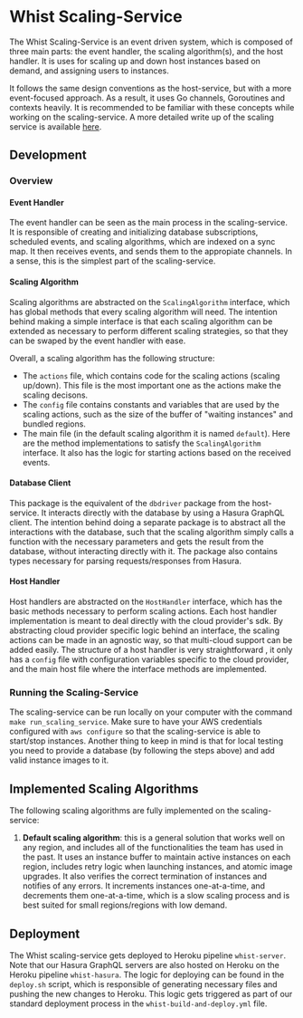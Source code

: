 # Whist Scaling-Service

The Whist Scaling-Service is an event driven system, which is composed of three main parts: the event handler, the scaling algorithm(s), and the host handler. It is uses for scaling up and down host instances based on demand, and assigning users to instances.

It follows the same design conventions as the host-service, but with a more event-focused approach. As a result, it uses Go channels, Goroutines and contexts heavily. It is recommended to be familiar with these concepts while working on the scaling-service. A more detailed write up of the scaling service is available [here](https://www.notion.so/whisthq/4d91593ea0e0438b8bdb14c25c219d55?v=0c3983cf062d4c3d96ac2a65eb31761b&p=1a8d9b668a8442e79778fb41df01c3e8).

## Development

### Overview

#### Event Handler

The event handler can be seen as the main process in the scaling-service. It is responsible of creating and initializing database subscriptions, scheduled events, and scaling algorithms, which are indexed on a sync map. It then receives events, and sends them to the appropiate channels. In a sense, this is the simplest part of the scaling-service.

#### Scaling Algorithm

Scaling algorithms are abstracted on the `ScalingAlgorithm` interface, which has global methods that every scaling algorithm will need. The intention behind making a simple interface is that each scaling algorithm can be extended as necessary to perform different scaling strategies, so that they can be swaped by the event handler with ease.

Overall, a scaling algorithm has the following structure:

- The `actions` file, which contains code for the scaling actions (scaling up/down). This file is the most important one as the actions make the scaling decisons.
- The `config` file contains constants and variables that are used by the scaling actions, such as the size of the buffer of "waiting instances" and bundled regions.
- The main file (in the default scaling algorithm it is named `default`). Here are the method implementations to satisfy the `ScalingAlgorithm` interface. It also has the logic for starting actions based on the received events.

#### Database Client

This package is the equivalent of the `dbdriver` package from the host-service. It interacts directly with the database by using a Hasura GraphQL client. The intention behind doing a separate package is to abstract all the interactions with the database, such that the scaling algorithm simply calls a function with the necessary parameters and gets the result from the database, without interacting directly with it. The package also contains types necessary for parsing requests/responses from Hasura.

#### Host Handler

Host handlers are abstracted on the `HostHandler` interface, which has the basic methods necessary to perform scaling actions. Each host handler implementation is meant to deal directly with the cloud provider's sdk. By abstracting cloud provider specific logic behind an interface, the scaling actions can be made in an agnostic way, so that multi-cloud support can be added easily. The structure of a host handler is very straightforward , it only has a `config` file with configuration variables specific to the cloud provider, and the main host file where the interface methods are implemented.

### Running the Scaling-Service

The scaling-service can be run locally on your computer with the command `make run_scaling_service`. Make sure to have your AWS credentials configured with `aws configure` so that the scaling-service is able to start/stop instances. Another thing to keep in mind is that for local testing you need to provide a database (by following the steps above) and add valid instance images to it.

## Implemented Scaling Algorithms

The following scaling algorithms are fully implemented on the scaling-service:

1. **Default scaling algorithm**: this is a general solution that works well on any region, and includes all of the functionalities the team has used in the past. It uses an instance buffer to maintain active instances on each region, includes retry logic when launching instances, and atomic image upgrades. It also verifies the correct termination of instances and notifies of any errors. It increments instances one-at-a-time, and decrements them one-at-a-time, which is a slow scaling process and is best suited for small regions/regions with low demand.

## Deployment

The Whist scaling-service gets deployed to Heroku pipeline `whist-server`. Note that our Hasura GraphQL servers are also hosted on Heroku on the Heroku pipeline `whist-hasura`. The logic for deploying can be found in the `deploy.sh` script, which is responsible of generating necessary files and pushing the new changes to Heroku. This logic gets triggered as part of our standard deployment process in the `whist-build-and-deploy.yml` file.
